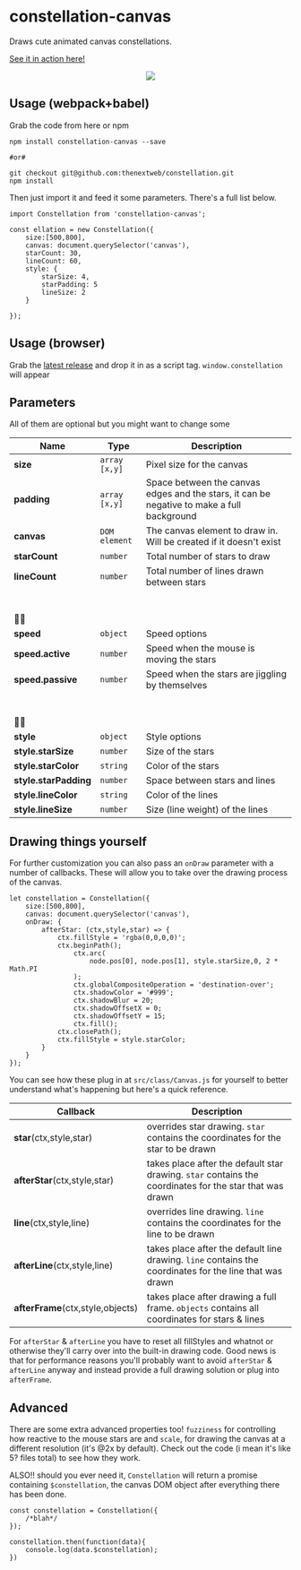 # constellation-canvas
Draws cute animated canvas constellations.

[See it in action here!](https://thenextweb.github.io/constellation/)

<p align="center">
  <img src="http://i.imgur.com/gLCMGoi.png">
</p>




## Usage (webpack+babel)
Grab the code from here or npm

    npm install constellation-canvas --save

    #or#

    git checkout git@github.com:thenextweb/constellation.git
    npm install

Then just import it and feed it some parameters. There's a full list below.

    import Constellation from 'constellation-canvas';

    const ellation = new Constellation({
        size:[500,800],
        canvas: document.querySelector('canvas'),
        starCount: 30,
        lineCount: 60,
        style: {
            starSize: 4,
            starPadding: 5
            lineSize: 2
        }

    });




## Usage (browser)
Grab the [latest release](https://github.com/thenextweb/constellation/releases) and drop it in as a script tag. `window.constellation` will appear




## Parameters
All of them are optional but you might want to change some

| Name | Type | Description |
| --- | --- | --- |
| **size** | `array [x,y]` | Pixel size for the canvas |
| **padding** | `array [x,y]` | Space between the canvas edges and the stars, it can be negative to make a full background  |
| **canvas** | `DOM element` | The canvas element to draw in. Will be created if it doesn't exist |
| **starCount** | `number` | Total number of stars to draw |
| **lineCount** | `number`  | Total number of lines drawn between stars |
| <br><br>🏃‍💨 |  |  |
| **speed** | `object` | Speed options |
| **speed.active** | `number` | Speed when the mouse is moving the stars |
| **speed.passive** | `number` | Speed when the stars are jiggling by themselves |
| <br><br>👩‍🎨 |  |  |
| **style** | `object` | Style options |
| **style.starSize** | `number` | Size of the stars |
| **style.starColor** | `string` | Color of the stars  |
| **style.starPadding** | `number` | Space between stars and lines |
| **style.lineColor** | `string` | Color of the lines |
| **style.lineSize** | `number` | Size (line weight) of the lines |




## Drawing things yourself
For further customization you can also pass an `onDraw` parameter with a number of callbacks. These will allow you to take over the drawing process of the canvas.

    let constellation = Constellation({
        size:[500,800],
        canvas: document.querySelector('canvas'),
        onDraw: {
            afterStar: (ctx,style,star) => {
                ctx.fillStyle = 'rgba(0,0,0,0)';
                ctx.beginPath();
                    ctx.arc(
                        node.pos[0], node.pos[1], style.starSize,0, 2 * Math.PI
                    );
                    ctx.globalCompositeOperation = 'destination-over';
                    ctx.shadowColor = '#999';
                    ctx.shadowBlur = 20;
                    ctx.shadowOffsetX = 0;
                    ctx.shadowOffsetY = 15;
                    ctx.fill();
                ctx.closePath();
                ctx.fillStyle = style.starColor;
            }
        }
    });

You can see how these plug in at `src/class/Canvas.js` for yourself to better understand what's happening but here's a quick reference.

| Callback | Description |
| --- | --- |
| **star**(ctx,style,star) | overrides star drawing. `star` contains the coordinates for the star to be drawn |
| **afterStar**(ctx,style,star) | takes place after the default star drawing. `star` contains the coordinates for the star that was drawn |
| **line**(ctx,style,line) | overrides line drawing. `line` contains the coordinates for the line to be drawn |
| **afterLine**(ctx,style,line) | takes place after the default line drawing. `line` contains the coordinates for the line that was drawn |
| **afterFrame**(ctx,style,objects) | takes place after drawing a full frame. `objects` contains all coordinates for stars & lines |

For `afterStar` & `afterLine` you have to reset all fillStyles and whatnot or otherwise they'll carry over into the built-in drawing code. Good news is that for performance reasons you'll probably want to avoid `afterStar` & `afterLine` anyway and instead provide a full drawing solution or plug into `afterFrame`.


## Advanced
There are some extra advanced properties too! `fuzziness` for controlling how reactive to the mouse stars are and `scale`, for drawing the canvas at a different resolution (it's @2x by default). Check out the code (i mean it's like 5? files total) to see how they work.

ALSO!! should you ever need it, `Constellation` will return a promise containing `$constellation`, the canvas DOM object after everything there has been done.

    const constellation = Constellation({
        /*blah*/
    });

    constellation.then(function(data){
        console.log(data.$constellation);
    })
